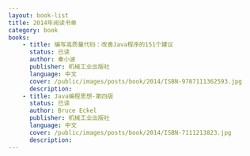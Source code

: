 ```yaml
---
layout: book-list
title: 2014年阅读书单
category: book
books: 
    - title: 编写高质量代码：改善Java程序的151个建议
      status: 已读
      author: 秦小波
      publisher: 机械工业出版社
      language: 中文
      cover: /public/images/posts/book/2014/ISBN-9787111362593.jpg
      description: 
    - title: Java编程思想-第四版
      status: 已读
      author: Bruce Eckel
      publisher: 机械工业出版社
      language: 中文
      cover: /public/images/posts/book/2014/ISBN-7111213823.jpg
      description: 
---
```


